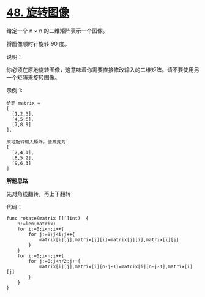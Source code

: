 # [48. 旋转图像](https://leetcode-cn.com/problems/rotate-image/submissions/)
给定一个 n × n 的二维矩阵表示一个图像。

将图像顺时针旋转 90 度。

说明：

你必须在原地旋转图像，这意味着你需要直接修改输入的二维矩阵。请不要使用另一个矩阵来旋转图像。

示例 1:

```
给定 matrix = 
[
  [1,2,3],
  [4,5,6],
  [7,8,9]
],

原地旋转输入矩阵，使其变为:
[
  [7,4,1],
  [8,5,2],
  [9,6,3]
]
```


**解题思路**

先对角线翻转，再上下翻转

代码：

```
func rotate(matrix [][]int)  {
    n:=len(matrix)
    for i:=0;i<n;i++{
        for j:=0;j<i;j++{
            matrix[i][j],matrix[j][i]=matrix[j][i],matrix[i][j]
        }
    }
    for i:=0;i<n;i++{
        for j:=0;j<n/2;j++{
            matrix[i][j],matrix[i][n-j-1]=matrix[i][n-j-1],matrix[i][j]
        }
    }
}
```